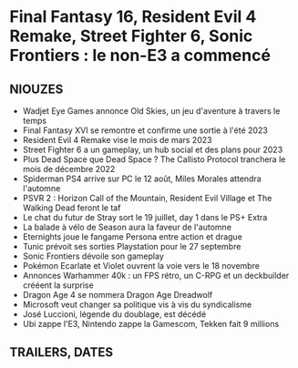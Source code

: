 # Final Fantasy 16, Resident Evil 4 Remake, Street Fighter 6, Sonic Frontiers : le non-E3 a commencé

## NIOUZES

- Wadjet Eye Games annonce Old Skies, un jeu d'aventure à travers le temps
- Final Fantasy XVI se remontre et confirme une sortie à l'été 2023
- Resident Evil 4 Remake vise le mois de mars 2023
- Street Fighter 6 a un gameplay, un hub social et des plans pour 2023
- Plus Dead Space que Dead Space ? The Callisto Protocol tranchera le mois de décembre 2022
- Spiderman PS4 arrive sur PC le 12 août, Miles Morales attendra l'automne
- PSVR 2 : Horizon Call of the Mountain, Resident Evil Village et The Walking Dead feront le taf
- Le chat du futur de Stray sort le 19 juillet, day 1 dans le PS+ Extra
- La balade à vélo de Season aura la faveur de l'automne
- Eternights joue le fangame Persona entre action et drague
- Tunic prévoit ses sorties Playstation pour le 27 septembre
- Sonic Frontiers dévoile son gameplay
- Pokémon Ecarlate et Violet ouvrent la voie vers le 18 novembre
- Annonces Warhammer 40k : un FPS rétro, un C-RPG et un deckbuilder crééent la surprise
- Dragon Age 4 se nommera Dragon Age Dreadwolf
- Microsoft veut changer sa politique vis à vis du syndicalisme
- José Luccioni, légende du doublage, est décédé
- Ubi zappe l'E3, Nintendo zappe la Gamescom, Tekken fait 9 millions

## TRAILERS, DATES
